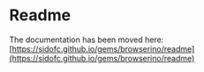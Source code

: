 # Readme

The documentation has been moved here: [https://sidofc.github.io/gems/browserino/readme](https://sidofc.github.io/gems/browserino/readme)
